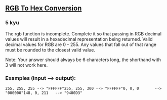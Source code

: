 <h2><a href=https://www.codewars.com/kata/513e08acc600c94f01000001/train/java target="_blank">RGB To Hex Conversion</a></h2><h3>5 kyu</h3><p>The rgb function is incomplete. Complete it so that passing in RGB decimal values will result in a hexadecimal representation being returned. Valid decimal values for RGB are 0 - 255. Any values that fall out of that range must be rounded to the closest valid value.</p><p>Note: Your answer should always be 6 characters long, the shorthand with 3 will not work here.</p><h3 id="examples-input----output">Examples (input --&gt; output):</h3><pre><code>255, 255, 255 --&gt; "FFFFFF"255, 255, 300 --&gt; "FFFFFF"0, 0, 0       --&gt; "000000"148, 0, 211   --&gt; "9400D3"</code></pre>
